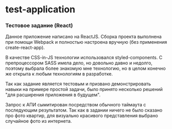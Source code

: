 # test-application
###  Тестовое задание (React)  ###

Данное приложение написано на ReactJS. Сборка проекта выполнена при помощи Webpack и полностью настроена вручную (без применения create-react-app).

В качестве CSS-in-JS технологии использовался styled-components. С препроцессором SASS имела дело, но довольно давно и недолго, поэтому выбрала более знакомую мне технологию, но в целом конечно же открыта к любым технологиям в разработке.

Так как задание является тестовым и призвано демонстрировать навыки на примере простой задачи, было принято несколько решений "для расширения приложения в будущем".

Запрос к АПИ сымитирован посредством обычного таймаута с последующим результатом. Так как в задании ничего не было сказано про фото квартир, для визуально красивого представления выбрано случайное фото из интернета.
